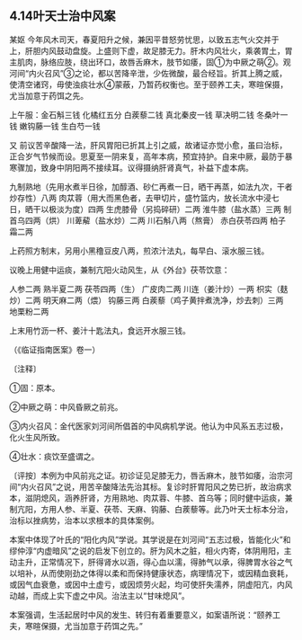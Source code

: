 ## 4.14叶天士治中风案

某妪  今年风木司天，春夏阳升之候，兼因平昔怒劳忧思，以致五志气火交并于上，肝胆内风鼓动盘旋。上盛则下虚，故足膝无力。肝木内风壮火，乘袭胃土，胃主肌肉，脉络应肢，绕出环口，故唇舌麻木，肢节如痿，固①为中厥之萌②。观河间“内火召风”③之论，都以苦降辛泄，少佐微酸，最合经旨。折其上腾之威，使清空诸窍，毋使浊痰壮水④蒙蔽，乃暂药权衡也。至于颐养工夫，寒暄保摄，尤当加意于药饵之先。

上午服：金石斛三钱  化橘红五分  白蒺藜二钱  真北秦皮一钱  草决明二钱  冬桑叶一钱  嫩钩藤一钱  生白芍一钱

又  前议苦辛酸降一法，肝风胃阳已折其上引之威，故诸证亦觉小愈，虽曰治标，正合岁气节候而设。思夏至一阴来复，高年本病，预宜持护。自来中厥，最防于暴寒骤加，致身中阴阳两不接续耳。议得摄纳肝肾真气，补益下虚本病。

九制熟地（先用水煮半日徐，加醇酒、砂仁再煮一日，晒干再蒸，如法九次，干者炒存性）八两  肉苁蓉（用大而黑色者，去甲切片，盛竹篮内，放长流水中浸七日，晒干以极淡为度）四两  生虎膝骨（另捣碎研）二两   淮牛膝（盐水蒸）三两  制首乌四两（烘）  川萆薢（盐水炒）二两  川石斛八两（熬膏）  赤白茯苓四两  柏子霜二两

上药照方制末，另用小黑穞豆皮八两，煎浓汁法丸，每早白、滚水服三钱。

议晚上用健中运痰，兼制亢阳火动风生，从《外台》茯苓饮意：

人参二两  熟半夏二两  茯苓四两（生）  广皮肉二两  川连（姜汁炒）一两   枳实（麸炒）二两  明天麻二两（煨）  钩藤三两  白蒺藜（鸡子黄拌煮洗净，炒去刺）三两  地栗粉二两

上末用竹沥一杯、姜汁十匙法丸，食远开水服三钱。

（《临证指南医案》卷一）

〔注释〕

①固：原本。

②中厥之萌：中风昏厥之前兆。

③内火召风：金代医家刘河间所倡首的中风病机学说。他认为中风系五志过极，化火生风所致。

④壮水：痰饮至盛谓之。

〔评按〕本例为中风前兆之证。初诊证见足膝无力，唇舌麻木，肢节如痿，治宗河间“内火召风”之说，用苦辛酸降法先治其标。复诊时肝胃阳风之势已折，故治病求本，滋阴熄风，涵养肝肾，方用熟地、肉苁蓉、牛膝、首乌等；同时健中运痰，兼制亢阳，方用人参、半夏、茯苓、天麻、钩藤、白蒺藜等。此乃叶天士标本分治，治标以挫病势，治本以求根本的具体案例。

本案中体现了叶氏的“阳化内风”学说。其学说是在刘河间“五志过极，皆能化火”和缪仲淳“内虚暗风”之说的启发下创立的。肝为风木之脏，相火内寄，体阴用阳，主动主升，正常情况下，肝得肾水以涵，得心血以濡，得肺气以承，得脾胃水谷之气以培补，从而使刚劲之体得以柔和而保持健康状态，病理情况下，或因精血衰耗，或因气血衰惫，或因中土虚亏，或因烦劳火起，均可使肝失濡养，阴虚阳亢，内风动越，而成上实下虚之中风。治法主以“甘味熄风”。

本案强调，生活起居时中风的发生、转归有着重要意义，如案语所说：“颐养工夫，寒暄保摄，尤当加意于药饵之先。”
